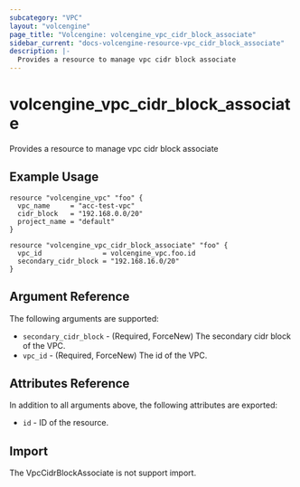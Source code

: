 ```yaml
---
subcategory: "VPC"
layout: "volcengine"
page_title: "Volcengine: volcengine_vpc_cidr_block_associate"
sidebar_current: "docs-volcengine-resource-vpc_cidr_block_associate"
description: |-
  Provides a resource to manage vpc cidr block associate
---
```

# volcengine_vpc_cidr_block_associate
Provides a resource to manage vpc cidr block associate
## Example Usage
```hcl
resource "volcengine_vpc" "foo" {
  vpc_name     = "acc-test-vpc"
  cidr_block   = "192.168.0.0/20"
  project_name = "default"
}

resource "volcengine_vpc_cidr_block_associate" "foo" {
  vpc_id               = volcengine_vpc.foo.id
  secondary_cidr_block = "192.168.16.0/20"
}
```
## Argument Reference
The following arguments are supported:
* `secondary_cidr_block` - (Required, ForceNew) The secondary cidr block of the VPC.
* `vpc_id` - (Required, ForceNew) The id of the VPC.

## Attributes Reference
In addition to all arguments above, the following attributes are exported:
* `id` - ID of the resource.



## Import
The VpcCidrBlockAssociate is not support import.

